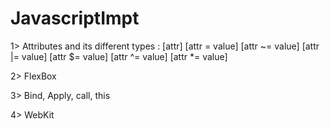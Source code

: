 # JavascriptImpt

1> Attributes and its different types :
[attr]
[attr = value]
[attr ~= value]
[attr |= value]
[attr $= value]
[attr ^= value]
[attr *= value]

2> FlexBox

3> Bind, Apply, call, this

4> WebKit


